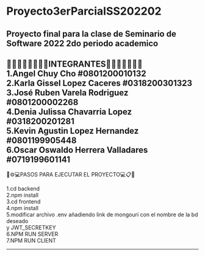 # Proyecto3erParcialSS202202
Proyecto final para la clase de Seminario de Software 2022 2do periodo academico
--------------------------------------------------------------------------------
👨🏽‍🦱👨🏽‍🦱👨🏽INTEGRANTES👨🏽‍🦱👩🏽👩🏽<br />
1.Angel Chuy Cho #0801200010132<br />
2.Karla Gissel Lopez Caceres #0318200301323<br />
3.José Ruben Varela Rodriguez #0801200002268<br />
4.Denia Julissa Chavarria Lopez #0318200201281<br />
5.Kevin Agustin Lopez Hernandez #0801199905448<br />
6.Oscar Oswaldo Herrera Valladares #0719199601141
--------------------------------------------------------------------------------
🔧⚙️💻PASOS PARA EJECUTAR EL PROYECTO💻📋📌<br />

1.cd backend<br />
2.npm install<br />
3.cd frontend<br />
4.npm install<br />
5.modificar archivo .env añadiendo link de mongouri con el nombre de la bd deseado<br />
y JWT_SECRETKEY<br />
6.NPM RUN SERVER<br />
7.NPM RUN CLIENT

--------------------------------------------------------------------------------
